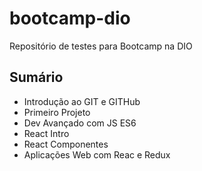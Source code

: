 # bootcamp-dio

Repositório de testes para Bootcamp na DIO

## Sumário

- Introdução ao GIT e GITHub
- Primeiro Projeto
- Dev Avançado com JS ES6
- React Intro
- React Componentes
- Aplicações Web com Reac e Redux
